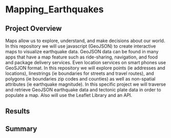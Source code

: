 # Mapping_Earthquakes

## Project Overview
Maps allow us to explore, understand, and make decisions about our world. In this repository we will use javascript (GeoJSON) to create interactive maps to visualize earthquake data. GeoJSON data can be found in many apps that have a map feature such as ride-sharing, navigation, and food and package delivery services. Even location services on smart phones use GeoSJON format. In this repository we will explore points (ie addresses and locations), linestrings (ie boundaries for streets and travel routes), and polygons (ie boundaries zip codes and counties) as well as non-spatial attributes (ie earthquake magnitude). 
In this specific project we will traverse and retrieve GeoJSON earthquake data and tectonic plate data in order to populate a map. 
Also will use the Leaflet Library and an API. 
## Results
## Summary
